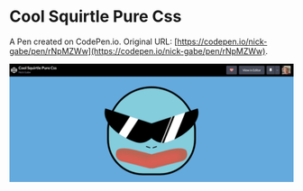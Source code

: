 # Cool Squirtle Pure Css

A Pen created on CodePen.io. Original URL: [https://codepen.io/nick-gabe/pen/rNpMZWw](https://codepen.io/nick-gabe/pen/rNpMZWw).

![](./codepen.io_nick-gabe_full_rNpMZWw.png)
